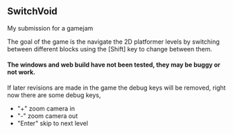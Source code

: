 ## SwitchVoid
My submission for a gamejam

The goal of the game is the navigate the 2D platformer levels by switching between different blocks using the [Shift] key to change between them.

#### The windows and web build have not been tested, they may be buggy or not work.

If later revisions are made in the game the debug keys will be removed, right now there are some debug keys,
 - "+" zoom camera in
 - "-" zoom camera out
 - "Enter" skip to next level
